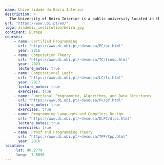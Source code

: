 ```yaml
---
name: Universidade da Beira Interior
description: >
  The University of Beira Interior is a public university located in the city of Covilhã, Portugal.
url: "https://www.ubi.pt/en/"
logo: academic_institution/beira.jpg
continent: Europe
courses:
    - name: Certified Programming
      url: "https://www.di.ubi.pt/~desousa/PC/pc.html"
      year: 2016
    - name: Computation Theory
      url: "https://www.di.ubi.pt/~desousa/TC/tcomp.html"
      year: 2023
      lecture_notes: true
    - name: Computational Logic
      url: "https://www.di.ubi.pt/~desousa/LC/lc.html"
      year: 2017
      lecture_notes: true
      exercises: true
    - name: Functional Programming, Algorithms, and Data Structures
      url: "https://www.di.ubi.pt/~desousa/PF/pf.html"
      lecture_notes: true
      exercises: true
    - name: Programming Languages and Compilers Design
      url: "https://www.di.ubi.pt/~desousa/DLPC/dlpc.html"
      lecture_notes: true
      exercises: true
    - name: Proof and Programming Theory
      url: "https://www.di.ubi.pt/~desousa/TPP/tpp.html"
      year: 2016
location:
     lat: 40.2779
     long: -7.5090
---
```

